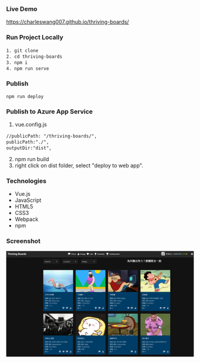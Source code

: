 ### Live Demo
https://charleswang007.github.io/thriving-boards/

### Run Project Locally
```
1. git clone 
2. cd thriving-boards
3. npm i
4. npm run serve
```

### Publish
```
npm run deploy
```

### Publish to Azure App Service
1. vue.config.js
```
//publicPath: "/thriving-boards/",
publicPath:"./",
outputDir:"dist",
```
2. npm run build
3. right click on dist folder, select "deploy to web app".

### Technologies
- Vue.js
- JavaScript
- HTML5
- CSS3
- Webpack
- npm

### Screenshot
![screenshot](screenshot1.png)
